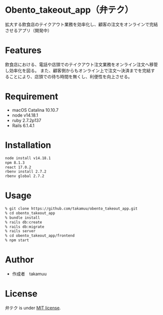# Obento_takeout_app（弁テク）
 
拡大する飲食店のテイクアウト業務を効率化し、顧客の注文をオンラインで完結させるアプリ（開発中）
 
# Features
 
飲食店における、電話や店頭でのテイクアウト注文業務をオンライン注文へ移管し効率化を図る。
また、顧客側からもオンライン上で注文〜決済までを完結することにより、店頭での待ち時間を無くし、利便性を向上させる。
 
# Requirement
 
* macOS Catalina 10.10.7
* node v14.18.1
* ruby 2.7.2p137
* Rails 6.1.4.1

# Installation
 
```zsh
node install v14.18.1
npm 8.1.3
react 17.0.2
rbenv install 2.7.2
rbenv global 2.7.2
```
 
# Usage
 
```zsh
% git clone https://github.com/takamuu/obento_takeout_app.git
% cd obento_takeout_app
% bundle install
% rails db:create
% rails db:migrate
% rails server
% cd obento_takeout_app/frontend
% npm start
```
 
# Author
 
* 作成者　takamuu
 
# License
 
弁テク is under [MIT license](https://en.wikipedia.org/wiki/MIT_License).



